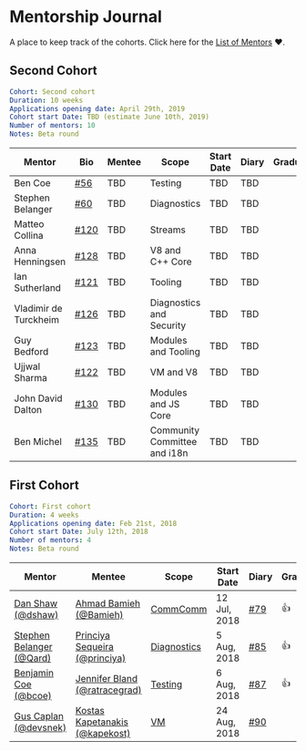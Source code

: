 # Mentorship Journal
A place to keep track of the cohorts. Click here for the [List of Mentors][] :heart:.


## Second Cohort

```yaml
Cohort: Second cohort
Duration: 10 weeks
Applications opening date: April 29th, 2019
Cohort start Date: TBD (estimate June 10th, 2019)
Number of mentors: 10
Notes: Beta round
```

| Mentor                       | Bio    | Mentee                             | Scope             | Start Date   | Diary      | Graduation |
|------------------------------|--------|------------------------------------|-------------------|--------------|------------|------------|
Ben Coe | [#56](https://github.com/nodejs/mentorship/issues/56) | TBD | Testing | TBD | TBD | 
Stephen Belanger | [#60](https://github.com/nodejs/mentorship/issues/60) | TBD | Diagnostics | TBD | TBD | 
Matteo Collina | [#120](https://github.com/nodejs/mentorship/issues/120) | TBD | Streams | TBD | TBD | 
Anna Henningsen | [#128](https://github.com/nodejs/mentorship/issues/128) | TBD | V8 and C++ Core | TBD | TBD | 
Ian Sutherland | [#121](https://github.com/nodejs/mentorship/issues/121) | TBD | Tooling | TBD | TBD | 
Vladimir de Turckheim | [#126](https://github.com/nodejs/mentorship/issues/126) | TBD | Diagnostics and Security | TBD | TBD | 
Guy Bedford | [#123](https://github.com/nodejs/mentorship/issues/123) | TBD | Modules and Tooling | TBD | TBD | 
Ujjwal Sharma | [#122](https://github.com/nodejs/mentorship/issues/122) | TBD | VM and V8 | TBD | TBD | 
John David Dalton | [#130](https://github.com/nodejs/mentorship/issues/130) | TBD | Modules and JS Core | TBD | TBD | 
Ben Michel | [#135](https://github.com/nodejs/mentorship/issues/135) | TBD | Community Committee and i18n |  TBD |  TBD | 



## First Cohort

```yaml
Cohort: First cohort
Duration: 4 weeks
Applications opening date: Feb 21st, 2018
Cohort start Date: July 12th, 2018
Number of mentors: 4
Notes: Beta round
```


| Mentor                       | Mentee                             | Scope             | Start Date   | Diary      | Graduation |
|------------------------------|------------------------------------|-------------------|--------------|------------|------------|
| [Dan Shaw (@dshaw)][]        | [Ahmad Bamieh (@Bamieh)][]         | [CommComm][]      | 12 Jul, 2018 | [#79](https://github.com/nodejs/mentorship/issues/79) |:+1:|
| [Stephen Belanger (@Qard)][] | [Princiya Sequeira (@princiya)][]  | [Diagnostics][]   | 5 Aug, 2018  | [#85](https://github.com/nodejs/mentorship/issues/85) |:+1:|
| [Benjamin Coe (@bcoe)][]     | [Jennifer Bland (@ratracegrad)][]  | [Testing][]       | 6 Aug, 2018  | [#87](https://github.com/nodejs/mentorship/issues/87) |:+1:|
| [Gus Caplan (@devsnek)][]    | [Kostas Kapetanakis (@kapekost)][] | [VM][]            | 24 Aug, 2018 | [#90](https://github.com/nodejs/mentorship/issues/90) ||



[//]: # (Scopes)
[CommComm]: https://github.com/nodejs/community-committee
[Diagnostics]: https://github.com/nodejs/diagnostics
[Testing]: https://github.com/nodejs/node
[VM]: https://github.com/nodejs/node


[//]: # (Mentors)
[Dan Shaw (@dshaw)]: https://github.com/nodejs/mentorship/issues/74
[Stephen Belanger (@Qard)]: https://github.com/nodejs/mentorship/issues/60
[Benjamin Coe (@bcoe)]: https://github.com/nodejs/mentorship/issues/56
[Gus Caplan (@devsnek)]: https://github.com/nodejs/mentorship/issues/58

[//]: # (Mentees)
[Ahmad Bamieh (@Bamieh)]: https://github.com/Bamieh
[Princiya Sequeira (@princiya)]: https://github.com/princiya
[Jennifer Bland (@ratracegrad)]: https://github.com/ratracegrad
[Kostas Kapetanakis (@kapekost)]: https://github.com/kapekost

[//]: # (Misc)
[List of Mentors]: https://github.com/nodejs/mentorship/issues?utf8=%E2%9C%93&q=is%3Aissue+sort%3Aupdated-desc+label%3Amentor+

